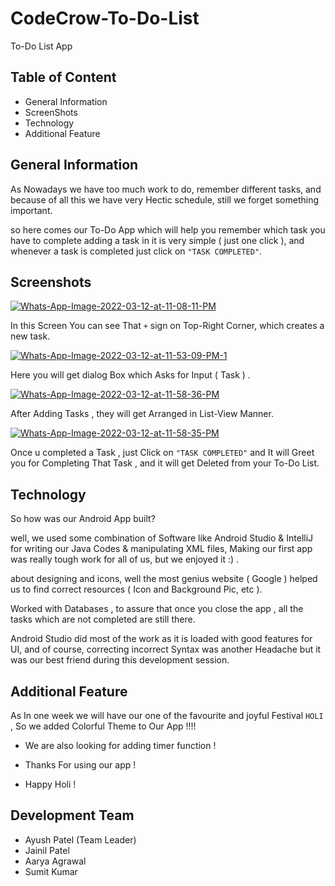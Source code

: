 # CodeCrow-To-Do-List
To-Do List App
## Table of Content
* General Information
* ScreenShots
* Technology
* Additional Feature

## General Information

As Nowadays we have too much work to do, remember different tasks, and because of all this we have very Hectic schedule, still we forget something important.

so here comes our To-Do App which will help you remember which task you have to complete adding a task in it is very simple ( just one click ), and whenever a task is completed just click on ```"TASK COMPLETED"```.

## Screenshots 

<a href="https://ibb.co/4scZYCM"><img src="https://i.ibb.co/PTRZ9J4/Whats-App-Image-2022-03-12-at-11-08-11-PM.jpg" alt="Whats-App-Image-2022-03-12-at-11-08-11-PM" border="0"></a>

In this Screen You can see That ```+``` sign on Top-Right Corner, which creates a new task.

<a href="https://ibb.co/80xWXKG"><img src="https://i.ibb.co/9N4FG8B/Whats-App-Image-2022-03-12-at-11-53-09-PM-1.jpg" alt="Whats-App-Image-2022-03-12-at-11-53-09-PM-1" border="0"></a>

Here you will get dialog Box which Asks for Input ( Task ) .

<a href="https://ibb.co/nPXscJR"><img src="https://i.ibb.co/cYWcFnx/Whats-App-Image-2022-03-12-at-11-58-36-PM.jpg" alt="Whats-App-Image-2022-03-12-at-11-58-36-PM" border="0"></a>

After Adding Tasks , they will get Arranged in List-View Manner. 

<a href="https://ibb.co/bFLR1Gh"><img src="https://i.ibb.co/cwtXJs5/Whats-App-Image-2022-03-12-at-11-58-35-PM.jpg" alt="Whats-App-Image-2022-03-12-at-11-58-35-PM" border="0"></a>

Once u completed a Task , just Click on ```"TASK COMPLETED"``` and It will Greet you for Completing That Task , and it will get Deleted from your To-Do List.




## Technology

So how was our Android App built? 

well, we used some combination of Software like Android Studio & IntelliJ for writing our Java Codes & manipulating XML files, Making our first app was really tough work for all of us, but we enjoyed it :) .

about designing and icons, well the most genius website ( Google ) helped us to find correct resources ( Icon and Background Pic, etc ).

Worked with Databases , to assure that once you close the app , all the tasks which are not completed are still there.

Android Studio did most of the work as it is loaded with good features for UI, and of course, correcting incorrect Syntax was another Headache but it was our best friend during this development session.

## Additional Feature

As In one week we will have our one of the favourite and joyful Festival ```HOLI``` , So we added Colorful Theme to Our App !!!!



- We are also looking for adding timer function !

- Thanks For using our app !

- Happy Holi !


## Development Team

- Ayush Patel (Team Leader)
- Jainil Patel
- Aarya Agrawal
- Sumit Kumar

